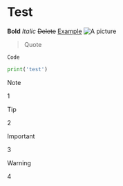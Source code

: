 # Test
**Bold** _Italic_ ~~Delete~~ 
[Example](http://example.com)
![A picture](https://cdn.luogu.com.cn/upload/image_hosting/yzqiepa4.png)
> Quote

`Code`
```Python
print('test')
```
> [!Note]
> 1

> [!tip]
> 2

> [!Important]
> 3

> [!WARNING]
> 4
